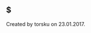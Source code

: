 <!-- Generated by documentation.js. Update this documentation by updating the source code. -->

## $

Created by torsku on 23.01.2017.
